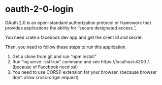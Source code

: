 # oauth-2-0-login
 OAuth 2.0 is an open-standard authorization protocol or framework that provides applications the ability for “secure designated access.”,

You need crate a  facebook dev app and get the client id and secret.

Then, you need to follow these steps to run this application.

1. Get a clone from git and run “npm install”
2. Run “ng serve -ssl true” command and see https://localhost:4200 /. (because of Facebook need ssl)
3. You need to use CORS() extension for your browser. (because browser don’t allow cross-origin request)
